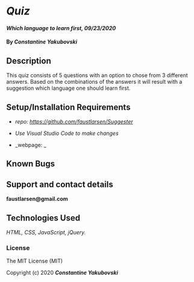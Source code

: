 
# _Quiz_

#### _Which language to learn first, 09/23/2020_

#### By _**Constantine Yakubovski**_

## Description

This quiz consists of 5 questions with an option to chose from 3 different answers. Based on the combinations of the answers it will result with a suggestion which language one should learn first.

## Setup/Installation Requirements

*  _repo: https://github.com/faustlarsen/Suggester_

*  _Use Visual Studio Code to make changes_

*  _webpage: _
  


## Known Bugs


 
## Support and contact details

 
__faustlarsen@gmail.com__
  

## Technologies Used

_HTML, CSS, JavaScript, jQuery._

### License

The MIT License (MIT)

Copyright (c) 2020 **_Constantine Yakubovski_**